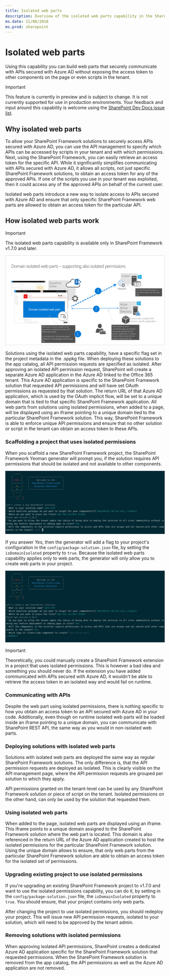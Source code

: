 ```yaml
---
title: Isolated web parts
description: Overview of the isolated web parts capability in the SharePoint Framework
ms.date: 11/08/2018
ms.prod: sharepoint
---
```


# Isolated web parts

Using this capability you can build web parts that securely communicate with APIs secured with Azure AD without exposing the access token to other components on the page or even scripts in the tenant.

> [!IMPORTANT]
> This feature is currently in preview and is subject to change. It is not currently supported for use in production environments. Your feedback and input around this capability is welcome using the [SharePoint Dev Docs issue list](https://github.com/SharePoint/sp-dev-docs/issues).

## Why isolated web parts

To allow your SharePoint Framework solutions to securely access APIs secured with Azure AD, you can use the API management to specify which APIs can be accessed by scripts in your tenant and with which permissions. Next, using the SharePoint Framework, you can easily retrieve an access token for the specific API. While it significantly simplifies communicating with APIs secured with Azure AD, it allows all scripts, not just specific SharePoint Framework solutions, to obtain an access token for any of the approved APIs. If one of the scripts you use in your tenant was exploited, then it could access any of the approved APIs on behalf of the current user.

Isolated web parts introduce a new way to isolate access to APIs secured with Azure AD and ensure that only specific SharePoint Framework web parts are allowed to obtain an access token for the particular API.

## How isolated web parts work

> [!IMPORTANT]
> The isolated web parts capability is available only in SharePoint Framework v1.7.0 and later.

![Architectural overview illustrating how isolated web parts work](../../images/isolated-web-parts.png)

Solutions using the isolated web parts capability, have a specific flag set in the project metadata in the .sppkg file. When deploying these solutions to the app catalog, all API permission requests are specified as isolated. After approving an isolated API permission request, SharePoint will create a separate Azure AD application in the Azure AD linked to the Office 365 tenant. This Azure AD application is specific to the SharePoint Framework solution that requested API permissions and will have set OAuth permissions as requested by that solution. The return URL of that Azure AD application, which is used by the OAuth implicit flow, will be set to a unique domain that is tied to that specific SharePoint Framework application. All web parts from solutions using isolated permissions, when added to a page, will be displayed using an iframe pointing to a unique domain tied to the particular SharePoint Framework solution. This way, SharePoint Framework is able to enforce unique API permissions and ensure that no other solution or script in the tenant can obtain an access token to these APIs.

### Scaffolding a project that uses isolated permissions

When you scaffold a new SharePoint Framework project, the SharePoint Framework Yeoman generator will prompt you, if the solution requires API permissions that should be isolated and not available to other components.

![SharePoint Framework Yeoman generator prompting if the project uses isolated permissions](../../images/isolated-web-parts-prompt.png)

If you answer _Yes_, then the generator will add a flag to your project's configuration in the `config/package-solution.json` file, by setting the `isDomainIsolated` property to `true`. Because the isolated web parts capability applies only to web parts, the generator will only allow you to create web parts in your project.

![SharePoint Framework Yeoman generator allowing to create only web parts for projects using isolated permissions](../../images/isolated-web-parts-component-type.png)

> [!IMPORTANT]
> Theoretically, you could manually create a SharePoint Framework extension in a project that uses isolated permissions. This is however a bad idea and something you should never do. If the extension you have added communicated with APIs secured with Azure AD, it wouldn't be able to retrieve the access token in an isolated way and would fail on runtime.

### Communicating with APIs

Despite the web part using isolated permissions, there is nothing specific to how you obtain an access token to an API secured with Azure AD in your code. Additionally, even though on runtime isolated web parts will be loaded inside an iframe pointing to a unique domain, you can communicate with SharePoint REST API, the same way as you would in non-isolated web parts.

### Deploying solutions with isolated web parts

Solutions with isolated web parts are deployed the same way as regular SharePoint Framework solutions. The only difference is, that the API permission requests are deployed as isolated. This is clearly visible on the API management page, where the API permission requests are grouped per solution to which they apply.

API permissions granted on the tenant-level can be used by any SharePoint Framework solution or piece of script on the tenant. Isolated permissions on the other hand, can only be used by the solution that requested them.

### Using isolated web parts

When added to the page, isolated web parts are displayed using an iframe. This iframe points to a unique domain assigned to the SharePoint Framework solution where the web part is located. This domain is also referenced in the return URL of the Azure AD application created to host the isolated permissions for the particular SharePoint Framework solution. Using the unique domain allows to ensure, that only web parts from the particular SharePoint Framework solution are able to obtain an access token for the isolated set of permissions.

### Upgrading existing project to use isolated permissions

If you're upgrading an existing SharePoint Framework project to v1.7.0 and want to use the isolated permissions capability, you can do it, by setting in the `config/package-solution.json` file, the `isDomainIsolated` property to `true`. You should ensure, that your project contains only web parts.

After changing the project to use isolated permissions, you should redeploy your project. This will issue new API permission requests, isolated to your solution, which will need to be approved by the tenant admin.

### Removing solutions with isolated permissions

When approving isolated API permissions, SharePoint creates a dedicated Azure AD application specific for the SharePoint Framework solution that requested permissions. When the SharePoint Framework solution is removed from the app catalog, the API permissions as well as the Azure AD application are not removed.